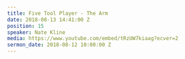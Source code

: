 ```yaml
---
title: Five Tool Player - The Arm
date: 2018-08-13 14:41:00 Z
position: 15
speaker: Nate Kline
media: https://www.youtube.com/embed/tRzUW7kiaag?ecver=2
sermon_date: 2018-08-12 10:00:00 Z
---
```


